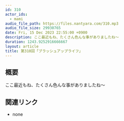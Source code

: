 ```yaml
---
id: 310
actor_ids:
  - mami
audio_file_path: https://files.nantyara.com/310.mp3
audio_file_size: 29930765
date: Fri, 15 Dec 2023 22:55:00 +0900
description: ここ最近もね、たくさん色んな事がありましたね〜
duration: 1243.9252916666667
layout: article
title: 第310回「ブラッシュアップライフ」
---
```

## 概要

ここ最近もね、たくさん色んな事がありましたね〜

## 関連リンク

* none
